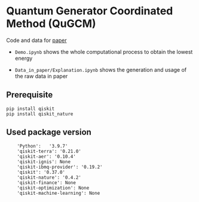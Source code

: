 # Quantum Generator Coordinated Method (QuGCM)

Code and data for [paper](https://arxiv.org/abs/2212.09205)

 * `Demo.ipynb` shows the whole computational process to obtain the lowest energy
 
 * `Data_in_paper/Explanation.ipynb` shows the generation and usage of the raw data in paper


## Prerequisite

```text
pip install qiskit
pip install qiskit_nature
```


## Used package version

```
	'Python':	'3.9.7'
	'qiskit-terra': '0.21.0'
	'qiskit-aer': '0.10.4'
	'qiskit-ignis': None
	'qiskit-ibmq-provider': '0.19.2'
	'qiskit': '0.37.0'
	'qiskit-nature': '0.4.2'
	'qiskit-finance': None
	'qiskit-optimization': None
	'qiskit-machine-learning': None
```




